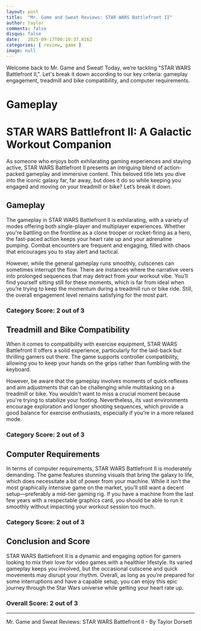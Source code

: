 ```yaml
---
layout: post
title:  "Mr. Game and Sweat Reviews: STAR WARS Battlefront II"
author: taylor
comments: false
disqus: false
date:   2025-09-17T00:10:37.816Z
categories: [ review, game ]
image: null
---
```


Welcome back to Mr. Game and Sweat! Today, we’re tackling "STAR WARS Battlefront II,". Let's break it down according to our key criteria: gameplay engagement, treadmill and bike compatibility, and computer requirements.

# Gameplay

# STAR WARS Battlefront II: A Galactic Workout Companion

As someone who enjoys both exhilarating gaming experiences and staying active, STAR WARS Battlefront II presents an intriguing blend of action-packed gameplay and immersive content. This beloved title lets you dive into the iconic galaxy far, far away, but does it do so while keeping you engaged and moving on your treadmill or bike? Let’s break it down.

## Gameplay

The gameplay in STAR WARS Battlefront II is exhilarating, with a variety of modes offering both single-player and multiplayer experiences. Whether you're battling on the frontline as a clone trooper or rocket-firing as a hero, the fast-paced action keeps your heart rate up and your adrenaline pumping. Combat encounters are frequent and engaging, filled with chaos that encourages you to stay alert and tactical. 

However, while the general gameplay runs smoothly, cutscenes can sometimes interrupt the flow. There are instances where the narrative veers into prolonged sequences that may detract from your workout vibe. You’ll find yourself sitting still for these moments, which is far from ideal when you’re trying to keep the momentum during a treadmill run or bike ride. Still, the overall engagement level remains satisfying for the most part.

### Category Score: 2 out of 3

## Treadmill and Bike Compatibility

When it comes to compatibility with exercise equipment, STAR WARS Battlefront II offers a solid experience, particularly for the laid-back but thrilling gamers out there. The game supports controller compatibility, allowing you to keep your hands on the grips rather than fumbling with the keyboard.

However, be aware that the gameplay involves moments of quick reflexes and aim adjustments that can be challenging while multitasking on a treadmill or bike. You wouldn't want to miss a crucial moment because you're trying to stabilize your footing. Nevertheless, its vast environments encourage exploration and longer shooting sequences, which provide a good balance for exercise enthusiasts, especially if you’re in a more relaxed mode.

### Category Score: 2 out of 3

## Computer Requirements

In terms of computer requirements, STAR WARS Battlefront II is moderately demanding. The game features stunning visuals that bring the galaxy to life, which does necessitate a bit of power from your machine. While it isn’t the most graphically intensive game on the market, you’ll still want a decent setup—preferably a mid-tier gaming rig. If you have a machine from the last few years with a respectable graphics card, you should be able to run it smoothly without impacting your workout session too much.

### Category Score: 2 out of 3

## Conclusion and Score

STAR WARS Battlefront II is a dynamic and engaging option for gamers looking to mix their love for video games with a healthier lifestyle. Its varied gameplay keeps you involved, but the occasional cutscene and quick movements may disrupt your rhythm. Overall, as long as you’re prepared for some interruptions and have a capable setup, you can enjoy this epic journey through the Star Wars universe while getting your heart rate up.

### Overall Score: 2 out of 3

---

Mr. Game and Sweat Reviews: STAR WARS Battlefront II - By Taylor Dorsett
